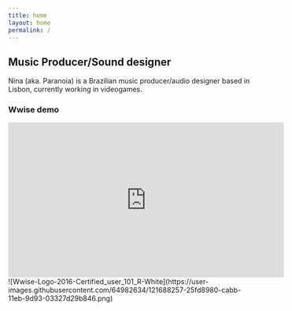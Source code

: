 ```yaml
---
title: home
layout: home
permalink: /
---
```


## Music Producer/Sound designer

Nina (aka. Paranoia) is a Brazilian music producer/audio designer based in Lisbon, currently working in videogames.

### Wwise demo

<iframe width="560" height="315" src="https://www.youtube.com/embed/39J1ile_gDk" frameborder="0" allow="accelerometer; autoplay; encrypted-media; gyroscope; picture-in-picture" allowfullscreen></iframe>

</br>
![Wwise-Logo-2016-Certified_user_101_R-White](https://user-images.githubusercontent.com/64982634/121688257-25fd8980-cabb-11eb-9d93-03327d29b846.png)
